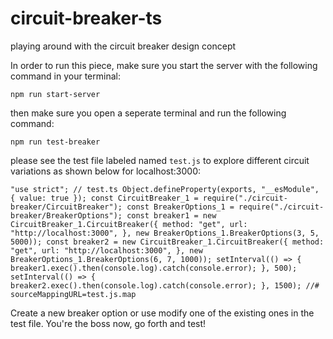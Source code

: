 # circuit-breaker-ts
playing around with the circuit breaker design concept


In order to run this piece, make sure you start the server with the following command in your terminal:

`npm run start-server`

then make sure you open a seperate terminal and run the following command:

`npm run test-breaker`

please see the test file labeled named `test.js` to explore different circuit variations as shown below for localhost:3000:

`"use strict";
// test.ts
Object.defineProperty(exports, "__esModule", { value: true });
const CircuitBreaker_1 = require("./circuit-breaker/CircuitBreaker");
const BreakerOptions_1 = require("./circuit-breaker/BreakerOptions");
const breaker1 = new CircuitBreaker_1.CircuitBreaker({
    method: "get",
    url: "http://localhost:3000",
}, new BreakerOptions_1.BreakerOptions(3, 5, 5000));
const breaker2 = new CircuitBreaker_1.CircuitBreaker({
    method: "get",
    url: "http://localhost:3000",
}, new BreakerOptions_1.BreakerOptions(6, 7, 1000));
setInterval(() => {
    breaker1.exec().then(console.log).catch(console.error);
}, 500);
setInterval(() => {
    breaker2.exec().then(console.log).catch(console.error);
}, 1500);
//# sourceMappingURL=test.js.map`

Create a new breaker option or use modify one of the existing ones in the test file. You're the boss now, go forth and test!
    
    
